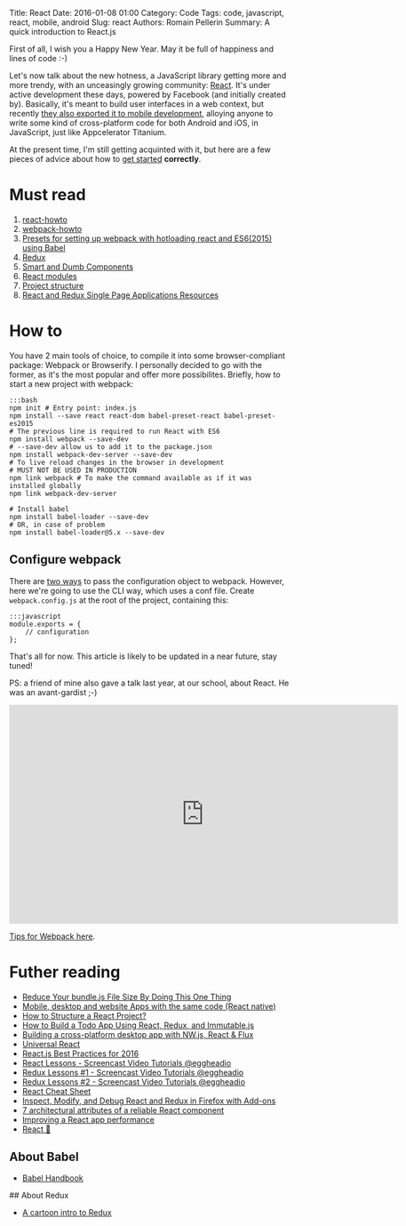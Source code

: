 Title: React
Date: 2016-01-08 01:00
Category: Code
Tags: code, javascript, react, mobile, android
Slug: react
Authors: Romain Pellerin
Summary: A quick introduction to React.js

First of all, I wish you a Happy New Year. May it be full of happiness and lines of code :-)

Let's now talk about the new hotness, a JavaScript library getting more and more trendy, with an unceasingly growing community: [React](https://facebook.github.io/react/). It's under active development these days, powered by Facebook (and initially created by). Basically, it's meant to build user interfaces in a web context, but recently [they also exported it to mobile development](https://facebook.github.io/react-native/), alloying anyone to write some kind of cross-platform code for both Android and iOS, in JavaScript, just like Appcelerator Titanium.

At the present time, I'm still getting acquinted with it, but here are a few pieces of advice about how to [get started](https://facebook.github.io/react/docs/getting-started.html) **correctly**.

# Must read

1. [react-howto](https://github.com/petehunt/react-howto)
2. [webpack-howto](https://github.com/petehunt/webpack-howto)
3. [Presets for setting up webpack with hotloading react and ES6(2015) using Babel](https://www.npmjs.com/package/hjs-webpack)
4. [Redux](http://rackt.org/redux/index.html)
5. [Smart and Dumb Components](https://medium.com/@dan_abramov/smart-and-dumb-components-7ca2f9a7c7d0#.u601nht6y)
6. [React modules](https://react.parts/native)
7. [Project structure](https://gist.github.com/jnhuynh/86693d8b485f4d335300)
8. [React and Redux Single Page Applications Resources](https://medium.com/@sapegin/react-and-redux-single-page-applications-resources-22cd859b0c1d)

# How to

You have 2 main tools of choice, to compile it into some browser-compliant package: Webpack or Browserify. I personally decided to go with the former, as it's the most popular and offer more possibilites. Briefly, how to start a new project with webpack:

    :::bash
    npm init # Entry point: index.js
    npm install --save react react-dom babel-preset-react babel-preset-es2015
    # The previous line is required to run React with ES6
    npm install webpack --save-dev
    # --save-dev allow us to add it to the package.json
    npm install webpack-dev-server --save-dev
    # To live reload changes in the browser in development
    # MUST NOT BE USED IN PRODUCTION
    npm link webpack # To make the command available as if it was installed globally
    npm link webpack-dev-server
    
    # Install babel
    npm install babel-loader --save-dev
    # OR, in case of problem
    npm install babel-loader@5.x --save-dev

## Configure webpack

There are [two ways](http://webpack.github.io/docs/configuration.html) to pass the configuration object to webpack. However, here we're going to use the CLI way, which uses a conf file. Create ```webpack.config.js``` at the root of the project, containing this:

    :::javascript
    module.exports = {
        // configuration
    };

That's all for now. This article is likely to be updated in a near future, stay tuned!

PS: a friend of mine also gave a talk last year, at our school, about React. He was an avant-gardist ;-)

<iframe width="700" height="394" src="https://www.youtube-nocookie.com/embed/_u3z_kIlXgg?rel=0" frameborder="0" allowfullscreen></iframe>

[Tips for Webpack here](https://medium.com/netscape/webpack-3-react-production-build-tips-d20507dba99a).

# Futher reading

- [Reduce Your bundle.js File Size By Doing This One Thing](https://lacke.mn/reduce-your-bundle-js-file-size/)
- [Mobile, desktop and website Apps with the same code (React native)](https://github.com/benoitvallon/react-native-nw-react-calculator)
- [How to Structure a React Project?](http://reactjsnews.com/structuring-react-projects/)
- [How to Build a Todo App Using React, Redux, and Immutable.js](http://www.sitepoint.com/how-to-build-a-todo-app-using-react-redux-and-immutable-js/)
- [Building a cross-platform desktop app with NW.js, React & Flux](https://meetfinch.com/blog/cross-platform-app-nwjs-react-flux)
- [Universal React](https://24ways.org/2015/universal-react)
- [React.js Best Practices for 2016](https://blog.risingstack.com/react-js-best-practices-for-2016/)
- [React Lessons - Screencast Video Tutorials @eggheadio](https://egghead.io/technologies/react)
- [Redux Lessons #1 - Screencast Video Tutorials @eggheadio](https://egghead.io/lessons/javascript-redux-the-single-immutable-state-tree)
- [Redux Lessons #2 - Screencast Video Tutorials @eggheadio](https://egghead.io/lessons/javascript-redux-simplifying-the-arrow-functions)
- [React Cheat Sheet](http://reactcheatsheet.com/)
- [Inspect, Modify, and Debug React and Redux in Firefox with Add-ons](https://hacks.mozilla.org/2017/07/debug-react-redux-firefox-add-ons/)
- [7 architectural attributes of a reliable React component](https://dmitripavlutin.com/7-architectural-attributes-of-a-reliable-react-component/)
- [Improving a React app performance](https://www.youtube.com/watch?v=6WvSXoYrM5o)
- [React 🎄](https://react.holiday/)

## About Babel

- [Babel Handbook](https://github.com/thejameskyle/babel-handbook/blob/master/translations/en/README.md)

## About Redux

- [A cartoon intro to Redux](https://code-cartoons.com/a-cartoon-intro-to-redux-3afb775501a6)
